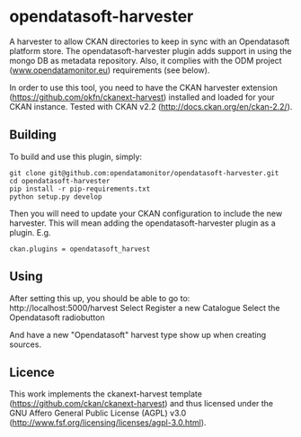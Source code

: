 opendatasoft-harvester
======================

A harvester to allow CKAN directories to keep in sync with an Opendatasoft platform store.
The opendatasoft-harvester plugin adds support in using the mongo DB as metadata repository. Also, it
complies with the ODM project (www.opendatamonitor.eu) requirements (see below).

In order to use this tool, you need to have the CKAN harvester extension (https://github.com/okfn/ckanext-harvest)
installed and loaded for your CKAN instance.
Tested with CKAN v2.2 (http://docs.ckan.org/en/ckan-2.2/).

Building
---------

To build and use this plugin, simply:

    git clone git@github.com:opendatamonitor/opendatasoft-harvester.git
    cd opendatasoft-harvester
    pip install -r pip-requirements.txt
    python setup.py develop

Then you will need to update your CKAN configuration to include the new harvester.  This will mean adding the
opendatasoft-harvester plugin as a plugin.  E.g.

    ckan.plugins = opendatasoft_harvest

Using
---------

After setting this up, you should be able to go to:
    http://localhost:5000/harvest
Select Register a new Catalogue
Select the Opendatasoft radiobutton

And have a new "Opendatasoft" harvest type show up when creating sources.


Licence
---------

This work implements the ckanext-harvest template (https://github.com/ckan/ckanext-harvest) and thus 
licensed under the GNU Affero General Public License (AGPL) v3.0 (http://www.fsf.org/licensing/licenses/agpl-3.0.html).